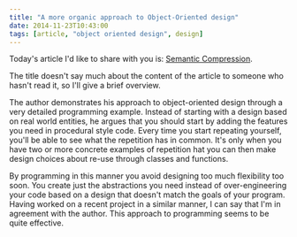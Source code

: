```yaml
---
title: "A more organic approach to Object-Oriented design"
date: 2014-11-23T10:43:00
tags: [article, "object oriented design", design]
---
```

Today's article I'd like to share with you is: [Semantic Compression](https://caseymuratori.com/blog_0015).

The title doesn't say much about the content of the article to someone who hasn't read it, so I'll give a brief overview.

The author demonstrates his approach to object-oriented design through a very detailed programming example. Instead of starting with a design based on real world entities, he argues that you should start by adding the features you need in procedural style code. Every time you start repeating yourself, you'll be able to see what the repetition has in common. It's only when you have two or more concrete examples of repetition hat you can then make design choices about re-use through classes and functions.

By programming in this manner you avoid designing too much flexibility too soon. You create just the abstractions you need instead of over-engineering your code based on a design that doesn't match the goals of your program. Having worked on a recent project in a similar manner, I can say that I'm in agreement with the author. This approach to programming seems to be quite effective.